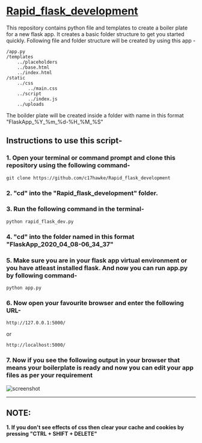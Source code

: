 # [Rapid_flask_development](https://c17hawke.github.io/Rapid_flask_development/)
This repository contains python file and templates to create a boiler plate for a new flask app. 
It creates a basic folder structure to get you started quickly. Following file 
		and folder structure will be created by using this app -
```
/app.py
/templates
	../placeholders
	../base.html
	../index.html
/static
	../css
		../main.css
	../script
		../index.js
	../uploads
```

The boilder plate will be created inside a folder with name in this format "FlaskApp_%Y_%m_%d-%H_%M_%S"

## Instructions to use this script- 
### 1. Open your terminal or command prompt and clone this repository using the following command- 
```
git clone https://github.com/c17hawke/Rapid_flask_development
```

### 2. "cd" into the "Rapid_flask_development" folder.

### 3. Run the following command in the terminal-
```
python rapid_flask_dev.py
```
### 4. "cd" into the folder named in this format "FlaskApp_2020_04_08-06_34_37"

### 5. Make sure you are in your flask app virtual environment or you have atleast installed flask. And now you can run app.py by following command-
```
python app.py
```
### 6. Now open your favourite browser and enter the following URL-
```
http://127.0.0.1:5000/
```
or 
```
http://localhost:5000/
```
### 7. Now if you see the following output in your browser that means your boilerplate is ready and now you can edit your app files as per your requirement
![screenshot](https://github.com/c17hawke/testRepo_forblog/blob/master/hello_flask2.png?raw=true)

---
## NOTE:
**1. If you don't see effects of css then clear your cache and cookies by pressing "CTRL + SHIFT + DELETE"**

